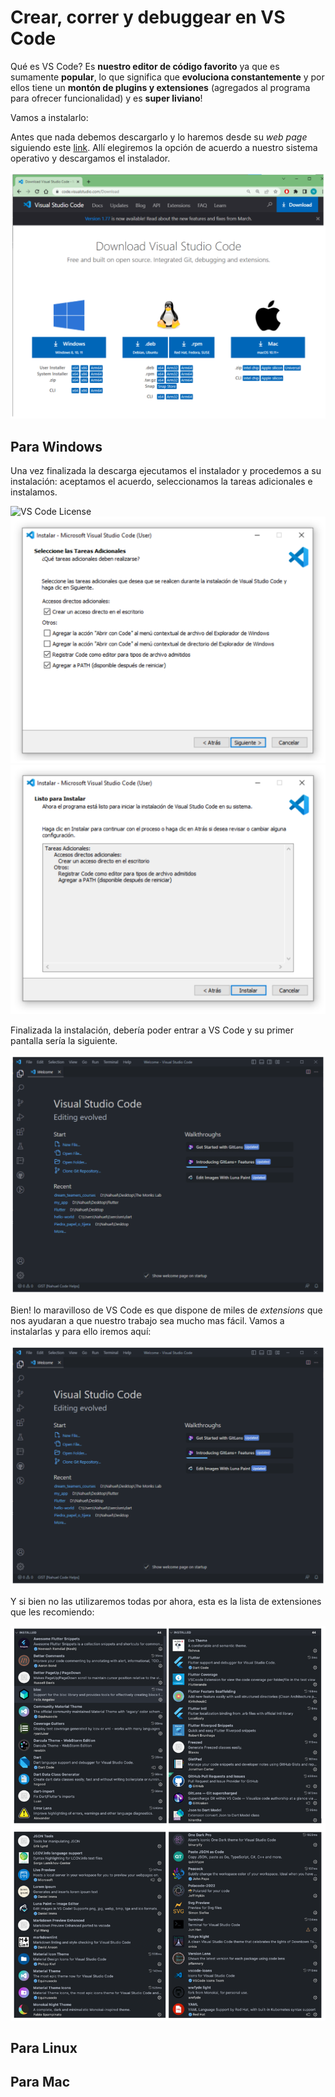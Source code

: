 # Crear, correr y debuggear en VS Code

Qué es VS Code? Es __nuestro editor de código favorito__ ya que es sumamente __popular__, lo que significa que __evoluciona constantemente__ y por ellos tiene un __montón de plugins y extensiones__ (agregados al programa para ofrecer funcionalidad) y es __super liviano__!

Vamos a instalarlo:

Antes que nada debemos descargarlo y lo haremos desde su _web page_ siguiendo este [link](https://code.visualstudio.com/Download). Allí elegiremos la opción de acuerdo a nuestro sistema operativo y descargamos el instalador.

![VS Code download](dart_sp/5.App_linea_comando/5.3.1_VSCode_download.png)

## Para Windows

Una vez finalizada la descarga ejecutamos el instalador y procedemos a su instalación: aceptamos el acuerdo, seleccionamos la tareas adicionales e instalamos.

![VS Code License](dart_sp/5.App_linea_comando/.3.2_VSCode_instalation1.png)
![VS Code Adicionales](dart_sp/5.App_linea_comando/5.3.3_VSCode_instalation2.png)
![VS Code Instalación](dart_sp/5.App_linea_comando/5.3.4_VSCode_instalation3.png)

Finalizada la instalación, debería poder entrar a VS Code y su primer pantalla sería la siguiente.

![VS Code Welcome](dart_sp/5.App_linea_comando/5.3.5_VSCode_welcome.png)

Bien! lo maravilloso de VS Code es que dispone de miles de _extensions_ que nos ayudaran a que nuestro trabajo sea mucho mas fácil. Vamos a instalarlas y para ello iremos aquí:

![VS Code Extensiones aquí](dart_sp/5.App_linea_comando/5.3.6_VSCode_extensions_here.png)

Y si bien no las utilizaremos todas por ahora, esta es la lista de extensiones que les recomiendo:

![VS Code lista de extensiones](dart_sp/5.App_linea_comando/5.3.7_VSCode_extensions.png)

## Para Linux

## Para Mac
